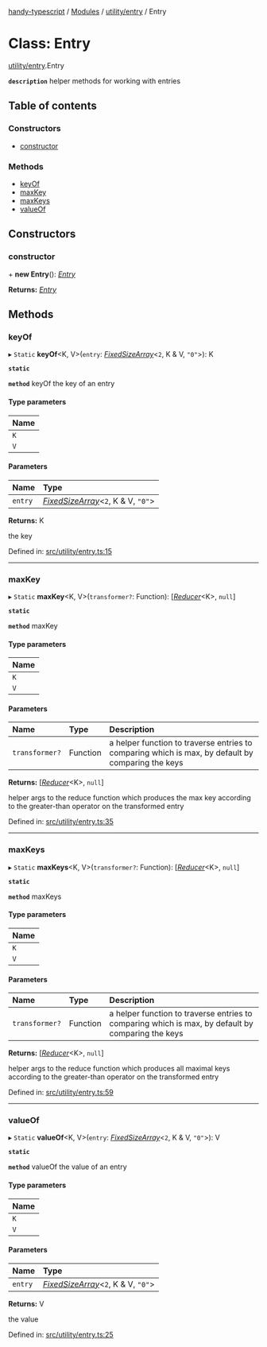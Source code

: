 [handy-typescript](../README.md) / [Modules](../modules.md) / [utility/entry](../modules/utility_entry.md) / Entry

# Class: Entry

[utility/entry](../modules/utility_entry.md).Entry

**`description`** helper methods for working with entries

## Table of contents

### Constructors

- [constructor](utility_entry.entry.md#constructor)

### Methods

- [keyOf](utility_entry.entry.md#keyof)
- [maxKey](utility_entry.entry.md#maxkey)
- [maxKeys](utility_entry.entry.md#maxkeys)
- [valueOf](utility_entry.entry.md#valueof)

## Constructors

### constructor

\+ **new Entry**(): [*Entry*](utility_entry.entry.md)

**Returns:** [*Entry*](utility_entry.entry.md)

## Methods

### keyOf

▸ `Static` **keyOf**<K, V\>(`entry`: [*FixedSizeArray*](../modules/utility_fixed_array_size.md#fixedsizearray)<``2``, K & V, ``"0"``\>): K

**`static`**

**`method`** keyOf the key of an entry

#### Type parameters

| Name |
| :------ |
| `K` |
| `V` |

#### Parameters

| Name | Type |
| :------ | :------ |
| `entry` | [*FixedSizeArray*](../modules/utility_fixed_array_size.md#fixedsizearray)<``2``, K & V, ``"0"``\> |

**Returns:** K

the key

Defined in: [src/utility/entry.ts:15](https://github.com/robbiemu/handy-typescript/blob/36c23cf/src/utility/entry.ts#L15)

___

### maxKey

▸ `Static` **maxKey**<K, V\>(`transformer?`: Function): [[*Reducer*](../modules/types_arrow_function.md#reducer)<K\>, ``null``]

**`static`**

**`method`** maxKey

#### Type parameters

| Name |
| :------ |
| `K` |
| `V` |

#### Parameters

| Name | Type | Description |
| :------ | :------ | :------ |
| `transformer?` | Function | a helper function to traverse entries to comparing which is max, by default by comparing the keys |

**Returns:** [[*Reducer*](../modules/types_arrow_function.md#reducer)<K\>, ``null``]

helper args to the reduce function which produces the max key according to the greater-than operator on the transformed entry

Defined in: [src/utility/entry.ts:35](https://github.com/robbiemu/handy-typescript/blob/36c23cf/src/utility/entry.ts#L35)

___

### maxKeys

▸ `Static` **maxKeys**<K, V\>(`transformer?`: Function): [[*Reducer*](../modules/types_arrow_function.md#reducer)<K\>, ``null``]

**`static`**

**`method`** maxKeys

#### Type parameters

| Name |
| :------ |
| `K` |
| `V` |

#### Parameters

| Name | Type | Description |
| :------ | :------ | :------ |
| `transformer?` | Function | a helper function to traverse entries to comparing which is max, by default by comparing the keys |

**Returns:** [[*Reducer*](../modules/types_arrow_function.md#reducer)<K\>, ``null``]

helper args to the reduce function which produces all maximal keys according to the greater-than operator on the transformed entry

Defined in: [src/utility/entry.ts:59](https://github.com/robbiemu/handy-typescript/blob/36c23cf/src/utility/entry.ts#L59)

___

### valueOf

▸ `Static` **valueOf**<K, V\>(`entry`: [*FixedSizeArray*](../modules/utility_fixed_array_size.md#fixedsizearray)<``2``, K & V, ``"0"``\>): V

**`static`**

**`method`** valueOf the value of an entry

#### Type parameters

| Name |
| :------ |
| `K` |
| `V` |

#### Parameters

| Name | Type |
| :------ | :------ |
| `entry` | [*FixedSizeArray*](../modules/utility_fixed_array_size.md#fixedsizearray)<``2``, K & V, ``"0"``\> |

**Returns:** V

the value

Defined in: [src/utility/entry.ts:25](https://github.com/robbiemu/handy-typescript/blob/36c23cf/src/utility/entry.ts#L25)
